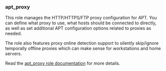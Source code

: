 ### apt_proxy

This role manages the HTTP/HTTPS/FTP proxy configuration for APT. You
can define what proxy to use, what hosts should be connected to
directly, as well as set additional APT configuration options related to
proxies as needed.

The role also features proxy online detection support to silently
skip/ignore temporally offline proxies which can make sense for
workstations and home servers.

Read the [apt_proxy role documentation](https://docs.debops.org/en/stable-3.2/ansible/roles/apt_proxy/) for more details.
